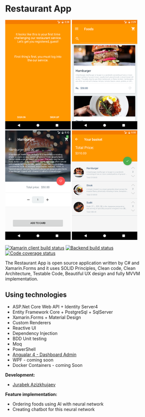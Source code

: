 # Restaurant App
<img src="art/1.png" width="210"/> <img src="art/2.png" width="210"/> <img src="art/3.png" width="210"/> <img src="art/4.png" width="210"/>

[![Xamarin client build status](https://ci.appveyor.com/api/projects/status/p29atu2ty3ih7thm/branch/develop?svg=true&pendingText=xamarin%20pending&passingText=xamarin&failingText=xamarin)](https://ci.appveyor.com/project/Jurabek/restaurant-manager-vwadp)
[![Backend build status](https://ci.appveyor.com/api/projects/status/4uh90c7u42d8aleo/branch/develop?svg=true&pendingText=backend%20pending&passingText=backend&failingText=backend)](https://ci.appveyor.com/project/Jurabek/restaurant-manager)
[![Code coverage status](https://codecov.io/gh/Jurabek/Restaurant-Manager/branch/develop/graph/badge.svg)](https://codecov.io/gh/Jurabek/Restaurant-Manager)

The Restaurant App is open source application written by C# and Xamarin.Forms and it uses SOLID Principles, Clean code, Clean Architecture, Testable Code, Beautiful UX design and fully MVVM implementation.

## Using technologies

* ASP.Net Core Web API + Identity Server4
* Entity Framework Core + PostgreSql + SqlServer
* Xamarin.Forms + Material Design
* Custom Renderers
* Reactive UI
* Dependency Injection
* BDD Unit testing
* Moq
* PowerShell
* [Angualar 4 - Dashboard Admin](https://github.com/Jurabek/Restaurant-App-Dashboard)
* WPF - coming soon
* Docker Containers - coming Soon

**Development:**

* [Jurabek Azizkhujaev](https://github.com/jurabek)

**Feature implementation:**

* Ordering foods using AI with neural network
* Creating chatbot for this neural network
